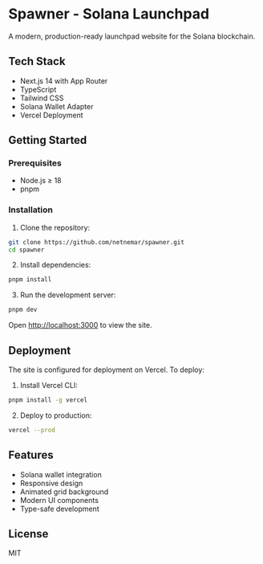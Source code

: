 # Spawner - Solana Launchpad

A modern, production-ready launchpad website for the Solana blockchain.

## Tech Stack

- Next.js 14 with App Router
- TypeScript
- Tailwind CSS
- Solana Wallet Adapter
- Vercel Deployment

## Getting Started

### Prerequisites

- Node.js ≥ 18
- pnpm

### Installation

1. Clone the repository:
```bash
git clone https://github.com/netnemar/spawner.git
cd spawner
```

2. Install dependencies:
```bash
pnpm install
```

3. Run the development server:
```bash
pnpm dev
```

Open [http://localhost:3000](http://localhost:3000) to view the site.

## Deployment

The site is configured for deployment on Vercel. To deploy:

1. Install Vercel CLI:
```bash
pnpm install -g vercel
```

2. Deploy to production:
```bash
vercel --prod
```

## Features

- Solana wallet integration
- Responsive design
- Animated grid background
- Modern UI components
- Type-safe development

## License

MIT 